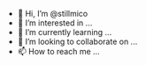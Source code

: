 - 👋 Hi, I’m @stillmico
- 👀 I’m interested in ...
- 🌱 I’m currently learning ...
- 💞️ I’m looking to collaborate on ...
- 📫 How to reach me ...

<!---
stillmico/stillmico is a ✨ special ✨ repository because its `README.md` (this file) appears on your GitHub profile.
You can click the Preview link to take a look at your changes.
--->
